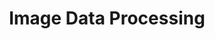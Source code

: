 ---
title: "Image Data Processing"
layout: forward
target: https://multix.io/image-data-module/
nav_order: 2
---